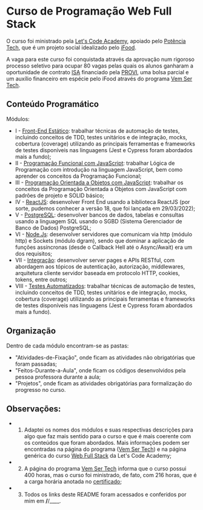 # Curso de Programação Web Full Stack
O curso foi ministrado pela [Let's Code Academy](https://letscode.com.br/), apoiado pelo [Potência Tech](https://potenciatech.com.br/), que é um projeto social idealizado pelo [iFood](https://www.ifood.com.br/).

A vaga para este curso foi conquistada através da aprovação num rigoroso processo seletivo para ocupar 80 vagas pelas quais os alunos ganharam a oportunidade de contrato [ISA](https://provi.com.br/isa) financiado pela [PROVI](https://provi.com.br/), uma bolsa parcial e um auxílio financeiro em espécie pelo iFood através do programa [Vem Ser Tech](https://www.letscode.com.br/processos-seletivos/potencia-tech-ifood).

## Conteúdo Programático
Módulos:
- I - [Front-End Estático](https://github.com/Giunossauro/IFood_Lets-Code_Sala-842/tree/master/Modulo-1_Front-End-Estatico): trabalhar técnicas de automação de testes, incluindo conceitos de TDD, testes unitários e de integração, mocks, cobertura (coverage) utilizando as principais ferramentas e frameworks de testes disponíveis nas linguagens (Jest e Cypress foram abordados mais a fundo);
- II - [Programação Funcional com JavaScript](https://github.com/Giunossauro/IFood_Lets-Code_Sala-842/tree/master/Modulo-2_Logica-de-Programacao-JavaScript): trabalhar Lógica de Programação com introdução na linguagem JavaScript, bem como aprender os conceitos da Programação Funcional;
- III - [Programação Orientada a Objetos com JavaScript](https://github.com/Giunossauro/IFood_Lets-Code_Sala-842/tree/master/Modulo-3_POO-JavaScript): trabalhar os conceitos da Programação Orientada a Objetos com JavaScript com padrões de projeto e SOLID básico;
- IV - [ReactJS](https://github.com/Giunossauro/IFood_Lets-Code_Sala-842/tree/master/Modulo-4_ReactJS): desenvolver Front End usando a biblioteca ReactJS (por sorte, pudemos conhecer a versão 18, que foi lançada em 29/03/2022);
- V - [PostgreSQL](https://github.com/Giunossauro/IFood_Lets-Code_Sala-842/tree/master/Modulo-5_PostgreSQL): desenvolver bancos de dados, tabelas e consultas usando a linguagem SQL usando o SGBD (Sistema Gerenciador de Banco de Dados) PostgreSQL;
- VI - [Node.Js](https://github.com/Giunossauro/IFood_Lets-Code_Sala-842/tree/master/Modulo-6_NodeJS): desenvolver servidores que comunicam via http (módulo http) e Sockets (módulo dgram), sendo que dominar a aplicação de funções assíncronas (desde o Callback Hell até o Async/Await) era um dos requisitos;
- VII - [Integração](https://github.com/Giunossauro/IFood_Lets-Code_Sala-842/tree/master/Modulo-7_Integracao): desenvolver server pages e APIs RESTful, com abordagem aos tópicos de autenticação, autorização, middlewares, arquitetura cliente servidor baseada em protocolo HTTP, cookies, tokens, entre outros;
- VIII - [Testes Automatizados](https://github.com/Giunossauro/IFood_Lets-Code_Sala-842/tree/master/Modulo-8_Testes-Automatizados): trabalhar técnicas de automação de testes, incluindo conceitos de TDD, testes unitários e de integração, mocks, cobertura (coverage) utilizando as principais ferramentas e frameworks de testes disponíveis nas linguagens (Jest e Cypress foram abordados mais a fundo).

## Organização
Dentro de cada módulo encontram-se as pastas:
- "Atividades-de-Fixação", onde ficam as atividades não obrigatórias que foram passadas;
- "Feitos-Durante-a-Aula", onde ficam os códigos desenvolvidos pela pessoa professora durante a aula;
- "Projetos", onde ficam as atividades obrigatórias para formalização do progresso no curso.

## Observações:
- 1) Adaptei os nomes dos módulos e suas respectivas descrições para algo que faz mais sentido para o curso e que é mais coerente com os conteúdos que foram abordados. Mais informações podem ser encontradas na página do programa ([Vem Ser Tech](https://www.letscode.com.br/processos-seletivos/potencia-tech-ifood)) e na página genérica do curso [Web Full Stack](https://www.letscode.com.br/web-full-stack) da Let's Code Academy;
- 2) A página do programa [Vem Ser Tech](https://www.letscode.com.br/processos-seletivos/potencia-tech-ifood) informa que o curso possui 400 horas, mas o curso foi ministrado, de fato, com 216 horas, que é a carga horária anotada no [certificado]();
- 3) Todos os links deste README foram acessados e conferidos por mim em __/__/____.
